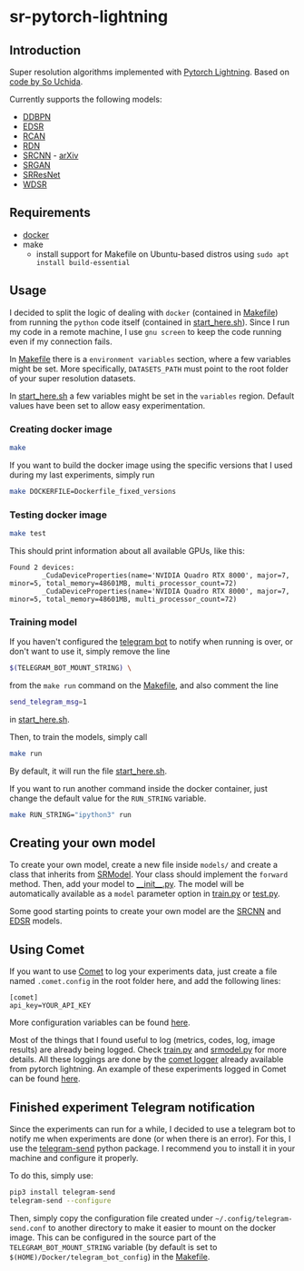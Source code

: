# sr-pytorch-lightning

## Introduction

Super resolution algorithms implemented with [Pytorch Lightning](https://github.com/PyTorchLightning/pytorch-lightning). Based on [code by So Uchida](https://github.com/S-aiueo32/sr-pytorch-lightning).

Currently supports the following models:

- [DDBPN](https://openaccess.thecvf.com/content_cvpr_2018/papers/Haris_Deep_Back-Projection_Networks_CVPR_2018_paper.pdf)
- [EDSR](https://openaccess.thecvf.com/content_cvpr_2017_workshops/w12/papers/Lim_Enhanced_Deep_Residual_CVPR_2017_paper.pdf)
- [RCAN](https://openaccess.thecvf.com/content_ECCV_2018/papers/Yulun_Zhang_Image_Super-Resolution_Using_ECCV_2018_paper.pdf)
- [RDN](https://openaccess.thecvf.com/content_cvpr_2018/papers/Zhang_Residual_Dense_Network_CVPR_2018_paper.pdf)
- [SRCNN](https://ieeexplore.ieee.org/document/7115171?arnumber=7115171) - [arXiv](https://arxiv.org/pdf/1501.00092.pdf)
- [SRGAN](https://openaccess.thecvf.com/content_cvpr_2017/papers/Ledig_Photo-Realistic_Single_Image_CVPR_2017_paper.pdf)
- [SRResNet](https://openaccess.thecvf.com/content_cvpr_2017/papers/Ledig_Photo-Realistic_Single_Image_CVPR_2017_paper.pdf)
- [WDSR](https://bmvc2019.org/wp-content/uploads/papers/0288-paper.pdf)

## Requirements

- [docker](https://docs.docker.com/engine/install/)
- make
  - install support for Makefile on Ubuntu-based distros using `sudo apt install build-essential`

## Usage

I decided to split the logic of dealing with `docker` (contained in [Makefile](Makefile)) from running the `python` code itself (contained in [start_here.sh](start_here.sh)). Since I run my code in a remote machine, I use `gnu screen` to keep the code running even if my connection fails.

In [Makefile](Makefile) there is a `environment variables` section, where a few variables might be set. More specifically, `DATASETS_PATH` must point to the root folder of your super resolution datasets.

In [start_here.sh](start_here.sh) a few variables might be set in the `variables` region. Default values have been set to allow easy experimentation.

### Creating docker image

```bash
make
```

If you want to build the docker image using the specific versions that I used during my last experiments, simply run

```bash
make DOCKERFILE=Dockerfile_fixed_versions
```

### Testing docker image

```bash
make test
```

This should print information about all available GPUs, like this:

```
Found 2 devices:
        _CudaDeviceProperties(name='NVIDIA Quadro RTX 8000', major=7, minor=5, total_memory=48601MB, multi_processor_count=72)
        _CudaDeviceProperties(name='NVIDIA Quadro RTX 8000', major=7, minor=5, total_memory=48601MB, multi_processor_count=72)
```

### Training model

If you haven't configured the [telegram bot](#finished-experiment-telegram-notification) to notify when running is over, or don't want to use it, simply remove the line

```bash
$(TELEGRAM_BOT_MOUNT_STRING) \
```

from the `make run` command on the [Makefile](Makefile), and also comment the line

```bash
send_telegram_msg=1
```

in [start_here.sh](start_here.sh).

Then, to train the models, simply call

```bash
make run
```

By default, it will run the file [start_here.sh](start_here.sh).

If you want to run another command inside the docker container, just change the default value for the `RUN_STRING` variable.

```bash
make RUN_STRING="ipython3" run
```

## Creating your own model

To create your own model, create a new file inside `models/` and create a class that inherits from [SRModel](models/srmodel.py). Your class should implement the `forward` method. Then, add your model to [\_\_init\_\_.py](models/__init__.py). The model will be automatically available as a `model` parameter option in [train.py](train.py) or [test.py](test.py).

Some good starting points to create your own model are the [SRCNN](models/srcnn.py) and [EDSR](models/edsr.py) models.

## Using Comet

If you want to use [Comet](https://www.comet.ml/) to log your experiments data, just create a file named `.comet.config` in the root folder here, and add the following lines:

```config
[comet]
api_key=YOUR_API_KEY
```

More configuration variables can be found [here](https://www.comet.ml/docs/python-sdk/advanced/#comet-configuration-variables).

Most of the things that I found useful to log (metrics, codes, log, image results) are already being logged. Check [train.py](train.py) and [srmodel.py](models/srmodel.py) for more details. All these loggings are done by the [comet logger](https://pytorch-lightning.readthedocs.io/en/stable/api/pytorch_lightning.loggers.comet.html) already available from pytorch lightning. An example of these experiments logged in Comet can be found [here](https://www.comet.ml/george-gca/super-resolution-experiments).

## Finished experiment Telegram notification

Since the experiments can run for a while, I decided to use a telegram bot to notify me when experiments are done (or when there is an error). For this, I use the [telegram-send](https://github.com/rahiel/telegram-send) python package. I recommend you to install it in your machine and configure it properly.

To do this, simply use:

```bash
pip3 install telegram-send
telegram-send --configure
```

Then, simply copy the configuration file created under `~/.config/telegram-send.conf` to another directory to make it easier to mount on the docker image. This can be configured in the source part of the `TELEGRAM_BOT_MOUNT_STRING` variable (by default is set to `$(HOME)/Docker/telegram_bot_config`) in the [Makefile](Makefile).
